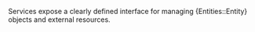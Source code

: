 Services expose a clearly defined interface for managing {Entities::Entity} objects and
external resources.